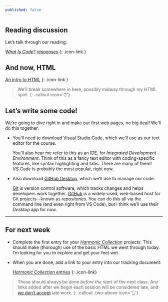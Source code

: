 ```yaml
---
published: false
---
```




## Reading discussion

Let’s talk through our reading:

[*What Is Code?* responses](https://docs.google.com/document/d/1SMSnFKFUPO5IZlXlm7SHmbJeJ75xGvDDJeNT7CmBz9I/edit)
{: .icon-link }



## And now, HTML

[An intro to HTML](/topic/html)
{: .icon-link }



> We’ll break somewhere in here, possibly midway through my HTML spiel.
{: .callout icon='⏰'}



## Let’s write some code!

We’re going to dive right in and make our first web pages, no big deal! We’ll do this together.

* You’ll need to download [Visual Studio Code](https://code.visualstudio.com), which we’ll use as our text editor for the course.

  You’ll also hear me refer to this as an [IDE](https://en.wikipedia.org/wiki/Integrated_development_environment), for *Integrated Development Environment*. Think of this as a fancy text editor with coding-specific features, like syntax highlighting and tabs. There are many of them! *VS Code* is probably the most popular, right now.

* Also download [GitHub Desktop](https://desktop.github.com), which we’ll use to manage our code.

  [Git](https://git-scm.com) is version control software, which tracks changes and helps developers work together. [Git*Hub*](https://github.com) is a widely-used, web-based host for Git projects—known as *repositories*. You can do this all via the command line (and even right from VS Code), but I think we’ll use their *Desktop* app for now.



------------



## For next week



- Complete the first entry for your [*Harmonic Collection*](/project/harmonic) projects. This should make (thorough) use of the basic HTML we went through today. I’m looking for you to explore and get your feet wet.

- When you are done, add a link to your entry into our tracking document:

  [*Harmonic Collection* entries](https://docs.google.com/spreadsheets/d/1vXYVnicRUHnczxPCSaqsmmflynnwP22zhES5jFMPKpw/)
  {: .icon-link}

> These should always be done *before the start* of the next class. Any links added after we begin each session will be considered late, and [we don’t accept](https://docs.google.com/document/d/1u358io8doX_SVVMGqIM_oH5V0OIccneYu4Ww-uE55QM/edit#heading=h.64moyiwmpq3g) late work.
{: .callout .two-above icon='👆'}



